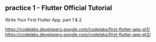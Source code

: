 ## practice 1 - Flutter Official Tutorial
Write Your First Flutter App, part 1 & 2

https://codelabs.developers.google.com/codelabs/first-flutter-app-pt1/ https://codelabs.developers.google.com/codelabs/first-flutter-app-pt2/
